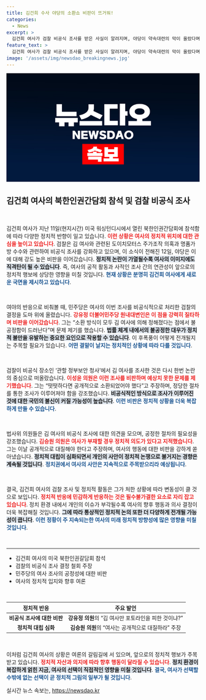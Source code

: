 ```yaml
---
title: 김건희 수사 야당의 소환쇼 비판이 뜨거워!
categories:
  - News
excerpt: >
  김건희 여사가 검찰 비공식 조사를 받은 사실이 알려지며, 야당이 약속대련의 막이 올랐다며 비판의 목소리를 높이고 있다. 조사 방식과 장소가 논란을 일으키고 있어, 김 여사와 검찰의 관계에 대한 국민의 의혹이 더욱 고조되고 있다.
feature_text: >
  김건희 여사가 검찰 비공식 조사를 받은 사실이 알려지며, 야당이 약속대련의 막이 올랐다며 비판의 목소리를 높이고 있다. 조사 방식과 장소가 논란을 일으키고 있어, 김 여사와 검찰의 관계에 대한 국민의 의혹이 더욱 고조되고 있다.
image: '/assets/img/newsdao_breakingnews.jpg'
---
```


<p><img src="/assets/img/newsdao_breakingnews.jpg" alt="flaretime 속보" /></p>

<h2 data-ke-size="size26">김건희 여사의 북한인권간담회 참석 및 검찰 비공식 조사</h2>

<p data-ke-size="size16">&nbsp;</p>

<p>김건희 여사가 지난 11일(현지시간) 미국 워싱턴디시에서 열린 북한인권간담회에 참석함에 따라 다양한 정치적 반향이 일고 있습니다. <b><span style="color: #ee2323;">이런 상황은 여사의 정치적 위치에 대한 관심을 높이고 있습니다</span></b>. 검찰은 김 여사와 관련된 도이치모터스 주가조작 의혹과 명품가방 수수와 관련하여 비공식 조사를 강화하고 있으며, 이 소식이 전해진 12일, 야당은 이에 대해 강도 높은 비판을 이어갔습니다. <b><span style="background-color: #21538527;">정치적 논란이 가열될수록 여사의 이미지에도 직격탄이 될 수 있습니다</span></b>. 즉, 여사의 공적 활동과 사적인 조사 간의 연관성이 앞으로의 정치적 행보에 상당한 영향을 미칠 것입니다. <b><span style="color: #1a5490;">현재 상황은 분명히 김건희 여사에게 새로운 국면을 제시하고 있습니다</span></b>.</p>

<p data-ke-size="size16">&nbsp;</p>

<p>여야의 반응으로 비춰볼 때, 민주당은 여사의 이번 조사를 비공식적으로 처리한 검찰의 결정을 도마 위에 올렸습니다. <b><span style="color: #ee2323;">강유정 더불어민주당 원내대변인은 이 점을 강력히 질타하며 비판을 이어갔습니다</span></b>. 그는 “소환 방식이 모두 김 여사에 의해 정해졌다는 점에서 불공정함이 드러난다”며 문제 제기를 했습니다. <b><span style="background-color: #21538527;">법률 체계 내에서의 불공정한 대우가 정치적 불만을 유발하는 중요한 요인으로 작용할 수 있습니다</span></b>. 이 후폭풍이 어떻게 전개될지는 주목할 필요가 있습니다. <b><span style="color: #1a5490;">어떤 결말이 날지는 정치적인 상황에 따라 다를 것입니다</span></b>.</p>

<p data-ke-size="size16">&nbsp;</p>

<p>검찰이 비공식 장소인 ‘관할 정부보안 청사’에서 김 여사를 조사한 것은 다시 한번 논란의 중심으로 떠올랐습니다. <b><span style="color: #ee2323;">이성윤 의원은 이런 조사를 비판하며 예상치 못한 문제를 제기했습니다</span></b>. 그는 “떳떳하다면 공개적으로 소환되었어야 했다”고 주장하며, 정당한 절차를 통한 조사가 이루어져야 함을 강조했습니다. <b><span style="background-color: #21538527;">비공식적인 방식으로 조사가 이루어진 것에 대한 국민의 불신이 커질 가능성이 높습니다</span></b>. <b><span style="color: #1a5490;">이런 비판은 정치적 상황을 더욱 복잡하게 만들 수 있습니다</span></b>.</p>

<p data-ke-size="size16">&nbsp;</p>

<p>법사위 의원들은 김 여사의 비공식 조사에 대한 의견을 모으며, 공정한 절차의 필요성을 강조했습니다. <b><span style="color: #ee2323;">김승원 의원은 여사가 부재할 경우 정치적 의도가 있다고 지적했습니다</span></b>. 그는 이날 공개적으로 대질해야 한다고 주장하며, 여사의 행동에 대한 비판을 강하게 쏟아냈습니다. <b><span style="background-color: #21538527;">정치적 대립이 심화되면서 개인의 사안이 정치적 논쟁으로 불거지는 경향은 계속될 것입니다</span></b>. <b><span style="color: #1a5490;">정치권에서 여사의 사안은 지속적으로 주목받으리라 예상됩니다</span></b>.</p>

<p data-ke-size="size16">&nbsp;</p>

<p>결국, 김건희 여사의 검찰 조사 및 정치적 활동은 그가 처한 상황에 따라 변동성이 클 것으로 보입니다. <b><span style="color: #ee2323;">정치적 반응에 민감하게 반응하는 것은 필수불가결한 요소로 자리 잡고 있습니다</span></b>. 정치 환경 내에서 개인의 이슈가 부각될수록 여사의 향후 행동과 의사 결정이 더욱 복잡해질 것입니다. <b><span style="background-color: #21538527;">그에 따라 통상적인 정치적 논의 또한 더 다양하게 전개될 가능성이 큽니다</span></b>. <b><span style="color: #1a5490;">이런 정황이 주 지속되는한 여사의 미래 정치적 방향성에 많은 영향을 미칠 것입니다</span></b>.</p>

<p data-ke-size="size16">&nbsp;</p> 

<hr>

<ul>
    <li>김건희 여사의 미국 북한인권갈담회 참석</li>
    <li>검찰의 비공식 조사 결정 철회 주장</li>
    <li>민주당의 여사 조사의 공정성에 대한 비판</li>
    <li>여사의 정치적 입지와 향후 여론</li>
</ul>

<p data-ke-size="size16">&nbsp;</p> 

<table style="width: 100%; border-collapse: collapse;">
    <thead>
        <tr>
            <th style="text-align: center;">정치적 반응</th>
            <th style="text-align: center;">주요 발언</th>
        </tr>
    </thead>
    <tbody>
        <tr>
            <td style="text-align: center; height: 17px;"><b>비공식 조사에 대한 비판</b></td>
            <td style="text-align: center; height: 17px;"><b>강유정 의원</b>의 “김 여사만 포토라인을 피한 것이냐?”</td>
        </tr>
        <tr>
            <td style="text-align: center; height: 17px;"><b>정치적 대립 심화</b></td>
            <td style="text-align: center; height: 17px;"><b>김승원 의원</b>의 “여사는 공개적으로 대질하라” 주장</td>
        </tr>
    </tbody>
</table> 

<p data-ke-size="size16">&nbsp;</p> 

<p>이처럼 김건희 여사의 상황은 여론의 갈림길에 서 있으며, 앞으로의 정치적 행보가 주목받고 있습니다. <b><span style="color: #ee2323;">정치적 자산과 의지에 따라 향후 행동이 달라질 수 있습니다</span></b>. <b><span style="background-color: #21538527;">정치 환경이 복잡하게 얽힌 지금, 여사의 선택이 직접적인 영향을 미칠 것입니다</span></b>. <b><span style="color: #1a5490;">결국, 여사가 선택할 수밖에 없는 선택이 곧 정치적 그림의 일부가 될 것입니다</span></b>.</p>
실시간 뉴스 속보는, <a href="https://newsdao.kr" rel="dofollow">https://newsdao.kr</a>


